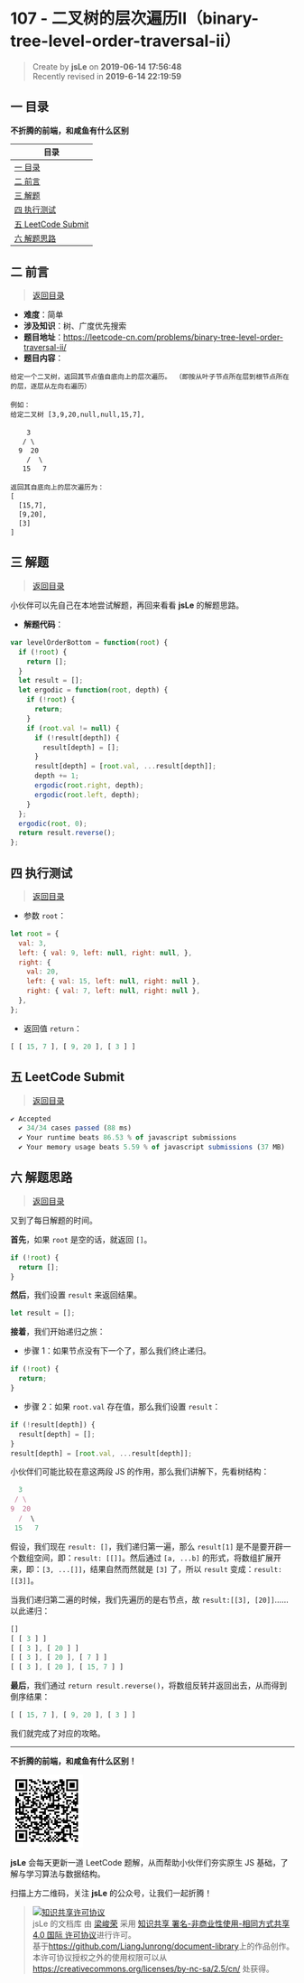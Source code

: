 107 - 二叉树的层次遍历II（binary-tree-level-order-traversal-ii）
===

> Create by **jsLe** on **2019-06-14 17:56:48**  
> Recently revised in **2019-6-14 22:19:59**

## <a name="chapter-one" id="chapter-one">一 目录</a>

**不折腾的前端，和咸鱼有什么区别**

| 目录 |
| --- | 
| [一 目录](#chapter-one) | 
| <a name="catalog-chapter-two" id="catalog-chapter-two"></a>[二 前言](#chapter-two) |
| <a name="catalog-chapter-three" id="catalog-chapter-three"></a>[三 解题](#chapter-three) |
| <a name="catalog-chapter-four" id="catalog-chapter-four"></a>[四 执行测试](#chapter-four) |
| <a name="catalog-chapter-five" id="catalog-chapter-five"></a>[五 LeetCode Submit](#chapter-five) |
| <a name="catalog-chapter-six" id="catalog-chapter-six"></a>[六 解题思路](#chapter-six) |

## <a name="chapter-two" id="chapter-two">二 前言</a>

> [返回目录](#chapter-one)

* **难度**：简单
* **涉及知识**：树、广度优先搜索
* **题目地址**：https://leetcode-cn.com/problems/binary-tree-level-order-traversal-ii/
* **题目内容**：

```
给定一个二叉树，返回其节点值自底向上的层次遍历。 （即按从叶子节点所在层到根节点所在的层，逐层从左向右遍历）

例如：
给定二叉树 [3,9,20,null,null,15,7],

    3
   / \
  9  20
    /  \
   15   7

返回其自底向上的层次遍历为：
[
  [15,7],
  [9,20],
  [3]
]
```

## <a name="chapter-three" id="chapter-three">三 解题</a>

> [返回目录](#chapter-one)

小伙伴可以先自己在本地尝试解题，再回来看看 **jsLe** 的解题思路。

* **解题代码**：

```js
var levelOrderBottom = function(root) {
  if (!root) {
    return [];
  }
  let result = [];
  let ergodic = function(root, depth) {
    if (!root) {
      return;
    }
    if (root.val != null) {
      if (!result[depth]) {
        result[depth] = [];
      }
      result[depth] = [root.val, ...result[depth]];
      depth += 1;
      ergodic(root.right, depth);
      ergodic(root.left, depth);
    }
  };
  ergodic(root, 0);
  return result.reverse();
};
```

## <a name="chapter-four" id="chapter-four">四 执行测试</a>

> [返回目录](#chapter-one)

* 参数 `root`：

```js
let root = {
  val: 3,
  left: { val: 9, left: null, right: null, },
  right: {
    val: 20,
    left: { val: 15, left: null, right: null },
    right: { val: 7, left: null, right: null },
  },
};
```

* 返回值 `return`：

```js
[ [ 15, 7 ], [ 9, 20 ], [ 3 ] ]
```

## <a name="chapter-five" id="chapter-five">五 LeetCode Submit</a>

> [返回目录](#chapter-one)

```js
✔ Accepted
  ✔ 34/34 cases passed (88 ms)
  ✔ Your runtime beats 86.53 % of javascript submissions
  ✔ Your memory usage beats 5.59 % of javascript submissions (37 MB)
```

## <a name="chapter-six" id="chapter-six">六 解题思路</a>

> [返回目录](#chapter-one)

又到了每日解题的时间。

**首先**，如果 `root` 是空的话，就返回 `[]`。

```js
if (!root) {
  return [];
}
```

**然后**，我们设置 `result` 来返回结果。

```js
let result = [];
```

**接着**，我们开始递归之旅：

* 步骤 1：如果节点没有下一个了，那么我们终止递归。

```js
if (!root) {
  return;
}
```

* 步骤 2：如果 `root.val` 存在值，那么我们设置 `result`：

```js
if (!result[depth]) {
  result[depth] = [];
}
result[depth] = [root.val, ...result[depth]];
```

小伙伴们可能比较在意这两段 JS 的作用，那么我们讲解下，先看树结构：

```js
  3
 / \
9  20
  /  \
 15   7
```

假设，我们现在 `result: []`，我们递归第一遍，那么 `result[1]` 是不是要开辟一个数组空间，即：`result: [[]]`。然后通过 `[a, ...b]` 的形式，将数组扩展开来，即：`[3, ...[]]`，结果自然而然就是 `[3]` 了，所以 `result` 变成：`result: [[3]]`。

当我们递归第二遍的时候，我们先遍历的是右节点，故 `result:[[3], [20]]`……以此递归：

```js
[]
[ [ 3 ] ]
[ [ 3 ], [ 20 ] ]
[ [ 3 ], [ 20 ], [ 7 ] ]
[ [ 3 ], [ 20 ], [ 15, 7 ] ]
```

**最后**，我们通过 `return result.reverse()`，将数组反转并返回出去，从而得到倒序结果：

```js
[ [ 15, 7 ], [ 9, 20 ], [ 3 ] ]
```

我们就完成了对应的攻略。

---

**不折腾的前端，和咸鱼有什么区别！**

![图](../../../public-repertory/img/z-small-wechat-public-address.jpg)

**jsLe** 会每天更新一道 LeetCode 题解，从而帮助小伙伴们夯实原生 JS 基础，了解与学习算法与数据结构。

扫描上方二维码，关注 **jsLe** 的公众号，让我们一起折腾！

> <a rel="license" href="http://creativecommons.org/licenses/by-nc-sa/4.0/"><img alt="知识共享许可协议" style="border-width:0" src="https://i.creativecommons.org/l/by-nc-sa/4.0/88x31.png" /></a><br /><span xmlns:dct="http://purl.org/dc/terms/" property="dct:title">jsLe 的文档库</span> 由 <a xmlns:cc="http://creativecommons.org/ns#" href="https://github.com/LiangJunrong/document-library" property="cc:attributionName" rel="cc:attributionURL">梁峻荣</a> 采用 <a rel="license" href="http://creativecommons.org/licenses/by-nc-sa/4.0/">知识共享 署名-非商业性使用-相同方式共享 4.0 国际 许可协议</a>进行许可。<br />基于<a xmlns:dct="http://purl.org/dc/terms/" href="https://github.com/LiangJunrong/document-library" rel="dct:source">https://github.com/LiangJunrong/document-library</a>上的作品创作。<br />本许可协议授权之外的使用权限可以从 <a xmlns:cc="http://creativecommons.org/ns#" href="https://creativecommons.org/licenses/by-nc-sa/2.5/cn/" rel="cc:morePermissions">https://creativecommons.org/licenses/by-nc-sa/2.5/cn/</a> 处获得。